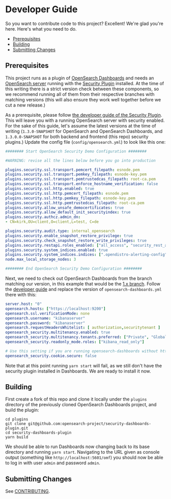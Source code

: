 # Developer Guide
So you want to contribute code to this project? Excellent! We're glad you're here. Here's what you need to do.

- [Prerequisites](#prerequisites)
- [Building](#building)
- [Submitting Changes](#submitting-changes)

## Prerequisites
This project runs as a plugin of [OpenSearch Dashboards](**https://github.com/opensearch-project/OpenSearch-Dashboards) and needs an [OpenSearch server](https://github.com/opensearch-project/OpenSearch) running with the [Security Plugin](https://github.com/opensearch-project/security) installed. At the time of this writing there is a strict version check between these components, so we recommend running all of them from their respective branches with matching versions (this will also ensure they work well together before we cut a new release.)

As a prerequisite, please follow [the developer guide of the Security Plugin](https://github.com/opensearch-project/security/blob/main/DEVELOPER_GUIDE.md). This will leave you with a running OpenSearch server with security enabled. For the sake of this guide, let's assume the latest versions at the time of writing (`1.3.0-SNAPSHOT` for OpenSearch and OpenSearch Dashboards, and `1.3.0.0-SNAPSHOT` for both backend and frontend (this repo) security plugins.) Update the config file (`config/opensearch.yml`) to look like this one:

```yaml
######## Start OpenSearch Security Demo Configuration ########

#WARNING: revise all the lines below before you go into production

plugins.security.ssl.transport.pemcert_filepath: esnode.pem
plugins.security.ssl.transport.pemkey_filepath: esnode-key.pem
plugins.security.ssl.transport.pemtrustedcas_filepath: root-ca.pem
plugins.security.ssl.transport.enforce_hostname_verification: false
plugins.security.ssl.http.enabled: true
plugins.security.ssl.http.pemcert_filepath: esnode.pem
plugins.security.ssl.http.pemkey_filepath: esnode-key.pem
plugins.security.ssl.http.pemtrustedcas_filepath: root-ca.pem
plugins.security.allow_unsafe_democertificates: true
plugins.security.allow_default_init_securityindex: true
plugins.security.authcz.admin_dn:
- CN=kirk,OU=client,O=client,L=test, C=de

plugins.security.audit.type: internal_opensearch
plugins.security.enable_snapshot_restore_privilege: true
plugins.security.check_snapshot_restore_write_privileges: true
plugins.security.restapi.roles_enabled: ["all_access", "security_rest_api_access"]
plugins.security.system_indices.enabled: true
plugins.security.system_indices.indices: [".opendistro-alerting-config", ".opendistro-alerting-alert*", ".opendistro-anomaly-results*", ".opendistro-anomaly-detector*", ".opendistro-anomaly-checkpoints", ".opendistro-anomaly-detection-state", ".opendistro-reports-*", ".opendistro-notifications-*", ".opendistro-notebooks", ".opensearch-observability", ".opendistro-asynchronous-search-response*", ".replication-metadata-store"]
node.max_local_storage_nodes: 3

######## End OpenSearch Security Demo Configuration ########
```

Next, we need to check out OpenSearch Dashboards from the branch matching our version, in this example that would be the [1.x branch](https://github.com/opensearch-project/OpenSearch-Dashboards/tree/1.x). Follow the [developer guide](https://github.com/opensearch-project/OpenSearch-Dashboards/blob/1.x/DEVELOPER_GUIDE.md) and replace the version of  `opensearch-dashboards.yml` there with this:

```yaml
server.host: "0"
opensearch.hosts: ["https://localhost:9200"]
opensearch.ssl.verificationMode: none
opensearch.username: "kibanaserver"
opensearch.password: "kibanaserver"
opensearch.requestHeadersWhitelist: [ authorization,securitytenant ]
opensearch_security.multitenancy.enabled: true
opensearch_security.multitenancy.tenants.preferred: ["Private", "Global"]
opensearch_security.readonly_mode.roles: ["kibana_read_only"]

# Use this setting if you are running opensearch-dashboards without https
opensearch_security.cookie.secure: false
```

Note that at this point running `yarn start` will fail, as we still don't have the security plugin installed in Dashboards. We are ready to install it now.

## Building

First create a fork of this repo and clone it locally under the `plugins` directory of the previously cloned OpenSearch Dashboards project, and build the plugin:

```
cd plugins
git clone git@github.com:opensearch-project/security-dashboards-plugin.git
cd security-dashboards-plugin
yarn build
```

We should be able to run Dashboards now changing back to its base directory and running `yarn start`. Navigating to the URL given as console output (something like `http://localhost:5601/omf`) you should now be able to log in with user `admin` and password `admin`.


## Submitting Changes

See [CONTRIBUTING](CONTRIBUTING.md).